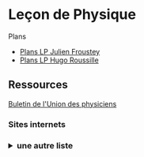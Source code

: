<h1> Leçon de Physique </h1>

Plans

- [Plans LP Julien Froustey](Plans_JF_2019.pdf) 
- [Plans LP Hugo Roussille](plans_lecon_physique.pdf) 

<h2> Ressources </h2>

[Buletin de l'Union des physiciens](BUP.md) 

<h3> Sites internets <h3>


<details>
  <summary>
    une autre liste
  </summary>
    - site 1 <br>
    - site 2 <br>
    - site 3 <br>
</details>

